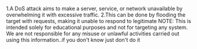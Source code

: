 1.A DoS attack aims to make a server, service, or network unavailable by overwhelming it with excessive traffic. 
2.This can be done by flooding the target with requests, making it unable to respond to legitimate 
NOTE: This is intended solely for educational purposes and not for targeting any system. We are not responsible for any misuse or unlawful activities carried out using this information..if you don't know just don't do it 
